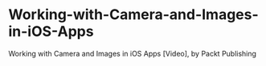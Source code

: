 # Working-with-Camera-and-Images-in-iOS-Apps
Working with Camera and Images in iOS Apps [Video], by Packt Publishing
